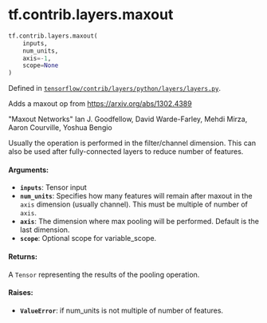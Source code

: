 <div itemscope itemtype="http://developers.google.com/ReferenceObject">
<meta itemprop="name" content="tf.contrib.layers.maxout" />
<meta itemprop="path" content="Stable" />
</div>

# tf.contrib.layers.maxout

``` python
tf.contrib.layers.maxout(
    inputs,
    num_units,
    axis=-1,
    scope=None
)
```



Defined in [`tensorflow/contrib/layers/python/layers/layers.py`](https://www.tensorflow.org/code/tensorflow/contrib/layers/python/layers/layers.py).

Adds a maxout op from https://arxiv.org/abs/1302.4389

"Maxout Networks" Ian J. Goodfellow, David Warde-Farley, Mehdi Mirza, Aaron
Courville,
 Yoshua Bengio

Usually the operation is performed in the filter/channel dimension. This can
also be
used after fully-connected layers to reduce number of features.

#### Arguments:

* <b>`inputs`</b>: Tensor input
* <b>`num_units`</b>: Specifies how many features will remain after maxout
    in the `axis` dimension (usually channel).
    This must be multiple of number of `axis`.
* <b>`axis`</b>: The dimension where max pooling will be performed. Default is the
  last dimension.
* <b>`scope`</b>: Optional scope for variable_scope.


#### Returns:

A `Tensor` representing the results of the pooling operation.


#### Raises:

* <b>`ValueError`</b>: if num_units is not multiple of number of features.